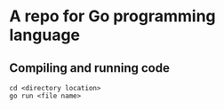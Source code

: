# A repo for Go programming language
## Compiling and running code
```
cd <directory location>
go run <file name>
```